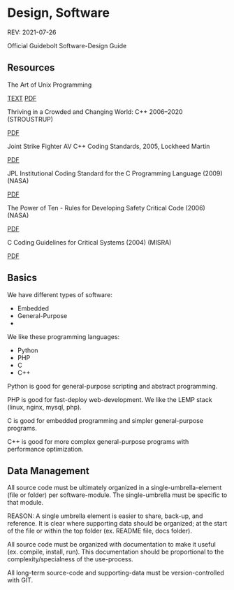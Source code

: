 # Design, Software

REV: 2021-07-26

Official Guidebolt Software-Design Guide

## Resources

The Art of Unix Programming

[TEXT](https://archive.org/stream/ost-computer-science-the_art_of_unix_programming-1/the_art_of_unix_programming%20%281%29_djvu.txt) [PDF](https://ia800202.us.archive.org/27/items/ost-computer-science-the_art_of_unix_programming-1/the_art_of_unix_programming%20%281%29.pdf)

Thriving in a Crowded and Changing World: C++ 2006–2020 (STROUSTRUP)

[PDF](https://web.archive.org/web/20210717062203/https://www.stroustrup.com/hopl20main-p5-p-bfc9cd4--final.pdf)

Joint Strike Fighter AV C++ Coding Standards, 2005, Lockheed Martin

[PDF](http://www.stroustrup.com/JSF-AV-rules.pdf)

JPL Institutional Coding Standard for the C Programming Language (2009) (NASA)

[PDF](http://web.archive.org/web/20190219155254/http://lars-lab.jpl.nasa.gov/JPL_Coding_Standard_C.pdf)

The Power of Ten - Rules for Developing Safety Critical Code (2006) (NASA)

[PDF](https://spinroot.com/gerard/pdf/P10.pdf)

C Coding Guidelines for Critical Systems (2004) (MISRA)

[PDF](http://caxapa.ru/thumbs/468328/misra-c-2004.pdf)

## Basics

We have different types of software:

* Embedded
* General-Purpose
* 

We like these programming languages:

* Python
* PHP
* C
* C++

Python is good for general-purpose scripting and abstract programming.

PHP is good for fast-deploy web-development. We like the LEMP stack (linux, nginx, mysql, php).

C is good for embedded programming and simpler general-purpose programs.

C++ is good for more complex general-purpose programs with performance optimization.

## Data Management

All source code must be ultimately organized in a single-umbrella-element (file or folder) per software-module. The single-umbrella must be specific to that module.

REASON: A single umbrella element is easier to share, back-up, and reference. It is clear where supporting data should be organized; at the start of the file or within the top folder (ex. README file, docs folder).

All source code must be organized with documentation to make it useful (ex. compile, install, run). This documentation should be proportional to the complexity/specialness of the use-process.

All long-term source-code and supporting-data must be version-controlled with GIT.














